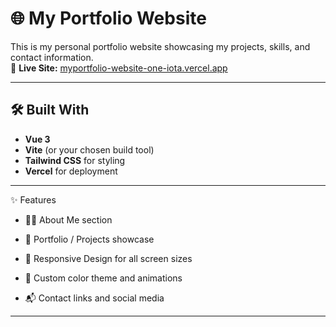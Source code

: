 # 🌐 My Portfolio Website

This is my personal portfolio website showcasing my projects, skills, and contact information.  
🔗 **Live Site:** [myportfolio-website-one-iota.vercel.app](https://myportfolio-website-one-iota.vercel.app/)

----------------------------------------------------------------------

## 🛠️ Built With

- **Vue 3**  
- **Vite** (or your chosen build tool)  
- **Tailwind CSS** for styling  
- **Vercel** for deployment  

----------------------------------------------------------------------

✨ Features

- 🧑‍💻 About Me section

- 💼 Portfolio / Projects showcase

- 📱 Responsive Design for all screen sizes

- 🎨 Custom color theme and animations

- 📬 Contact links and social media

----------------------------------------------------------------------


